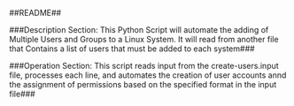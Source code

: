 ##README##

###Description Section: This Python Script will automate the adding of Multiple Users and Groups to a Linux System. It will read from another file that Contains a list of users that must be added to each system###

###Operation Section: This script reads input from the create-users.input file, processes each line, and automates the creation of user accounts annd the assignment of permissions based on the specified format in the input file###
